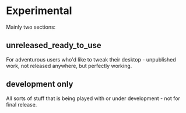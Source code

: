 # Experimental
Mainly two sections:

## unreleased_ready_to_use
For adventurous users who'd like to tweak their desktop - unpublished work, not released anywhere, but perfectly working.

## development only
All sorts of stuff that is being played with or under development - not for final release.
